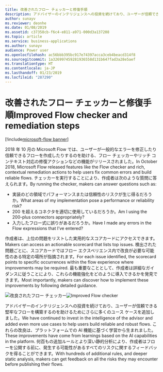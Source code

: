```yaml
---
title: 改善されたフロー チェッカーと修復手順
description: アドバイザーのインテリジェンスへの投資を続けており、ユーザーが信頼できる堅牢なフローを構築するのを助けるためにさらに多くのユース ケースを追加しました。
author: sunayv
ms.reviewer: deonhe
ms.date: 01/08/2019
ms.assetid: c37358cb-f6c4-e811-a971-000d3a137208
ms.topic: article
ms.service: business-applications
ms.author: sunayv
audience: Power user
ms.openlocfilehash: ac56bbb395bc917e74397acca3ceb4beacd314f8
ms.sourcegitcommit: 1a326997459281936558d131b647fad3a28e5aef
ms.translationtype: HT
ms.contentlocale: ja-JP
ms.lasthandoff: 01/23/2019
ms.locfileid: "287290"
---
```

# <a name="improved-flow-checker-and-remediation-steps"></a><span data-ttu-id="b68b6-103">改善されたフロー チェッカーと修復手順</span><span class="sxs-lookup"><span data-stu-id="b68b6-103">Improved Flow checker and remediation steps</span></span>


[!include[microsoft-flow banner](../includes/microsoft-flow.md)]

<span data-ttu-id="b68b6-104">2018 年 10 月の Microsoft Flow では、ユーザーが一般的なエラーを修正したり信頼できるフローを作成したりするのを助ける、フロー チェッカーやリッチ コンテキスト対応の修復アクションなどの機能がリリースされました。</span><span class="sxs-lookup"><span data-stu-id="b68b6-104">In October 2018, Microsoft Flow released features like the Flow checker and rich, contextual remediation actions to help users fix common errors and build reliable flows.</span></span> <span data-ttu-id="b68b6-105">チェッカーを実行することにより、作成者は次のような質問に答えられます。</span><span class="sxs-lookup"><span data-stu-id="b68b6-105">By running the checker, makers can answer questions such as:</span></span>

- <span data-ttu-id="b68b6-106">実装のどの領域でパフォーマンスまたは信頼性のリスクが生じ得るだろうか。</span><span class="sxs-lookup"><span data-stu-id="b68b6-106">What areas of my implementation pose a performance or reliability risk?</span></span>
- <span data-ttu-id="b68b6-107">200 を超えるコネクタを適切に使用しているだろうか。</span><span class="sxs-lookup"><span data-stu-id="b68b6-107">Am I using the 200-plus connectors appropriately?</span></span>
- <span data-ttu-id="b68b6-108">入力したフロー式に誤りがあるだろうか。</span><span class="sxs-lookup"><span data-stu-id="b68b6-108">Have I made any errors in the Flow expressions that I’ve entered?</span></span>

<span data-ttu-id="b68b6-109">作成者は、上位の問題をリストした実用的なスコアカードにアクセスできます。</span><span class="sxs-lookup"><span data-stu-id="b68b6-109">Makers can access an actionable scorecard that lists top issues.</span></span> <span data-ttu-id="b68b6-110">検出された問題ごとに、スコアカードではフロー エクスペリエンス内で改良が必要な可能性のある特定の場所が指摘されます。</span><span class="sxs-lookup"><span data-stu-id="b68b6-110">For each issue identified, the scorecard points to specific occurrences within the flow experience where improvements may be required.</span></span> <span data-ttu-id="b68b6-111">最も重要なこととして、作成者は詳細なガイダンスに従うことにより、これらの機能強化をどのように導入できるかを発見できます。</span><span class="sxs-lookup"><span data-stu-id="b68b6-111">Most importantly, makers can discover how to implement these improvements by following detailed guidance.</span></span>

<span data-ttu-id="b68b6-112">![改良されたフロー チェッカー](media/ImprovedFlowChecker-1.png "改良されたフロー チェッカー")</span><span class="sxs-lookup"><span data-stu-id="b68b6-112">![Improved Flow checker](media/ImprovedFlowChecker-1.png "Improved Flow checker")</span></span>

<span data-ttu-id="b68b6-113">アドバイザーのインテリジェンスへの投資を続けており、ユーザーが信頼できる堅牢なフローを構築するのを助けるためにさらに多くのユース ケースを追加しました。</span><span class="sxs-lookup"><span data-stu-id="b68b6-113">We have continued to invest in the intelligence of the advisor and added even more use cases to help users build reliable and robust flows.</span></span> <span data-ttu-id="b68b6-114">これらの改良は、プラットフォームでの AI 機能に基づく学習から生まれました。</span><span class="sxs-lookup"><span data-stu-id="b68b6-114">These improvements have come from learnings based on the AI capabilities in the platform.</span></span> <span data-ttu-id="b68b6-115">何百もの追加ルールとより深い静的分析により、作成者はフローを公開する前に、発生する可能性があるすべてのリスクに関するフィードバックを得ることができます。</span><span class="sxs-lookup"><span data-stu-id="b68b6-115">With hundreds of additional rules, and deeper static analysis, makers can get feedback on all the risks they may encounter before publishing their flows.</span></span>
